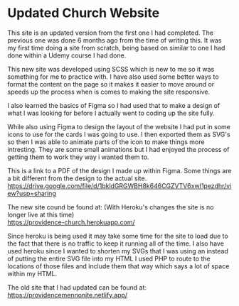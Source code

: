 # Updated Church Website

This site is an updated version from the first one I had completed. The previous one was done 6 months ago from the time of writing this. It was my first time doing a site
from scratch, being based on similar to one I had done within a Udemy course I had done. 

This new site was developed using SCSS which is new to me so it was something for me to practice with. I have also used some better ways to format the content on the page
so it makes it easier to move around or speeds up the process when is comes to making the site responsive. 

I also learned the basics of Figma so I had used that to make a design of what I was looking for before I actually went to coding up the site fully.

While also using Figma to design the layout of the website I had put in some icons to use for the cards I was going to use. I then exported them as SVG's so then I was able to 
animate parts of the icon to make things more intresting. They are some small animations but I had enjoyed the process of getting them to work they way i wanted them to.

This is a link to a PDF of the design I made up within Figma. Some things are a bit different from the design to the actual site.
https://drive.google.com/file/d/1bkldGRGWBH8k646CGZVTV6xwI1pezdhr/view?usp=sharing

The new site cound be found at: (With Heroku's changes the site is no longer live at this time)  
https://providence-church.herokuapp.com/

Since heroku is being used it may take some time for the site to load due to the fact that there is no traffic to keep it running all of the time.
I also have used heroku since I wanted to shorten my SVGs that I was using an instead of putting the entire SVG file into my HTML I used PHP to
route to the locations of those files and include them that way which says a lot of space within my HTML.

The old site that I had updated can be found at: 
https://providencemennonite.netlify.app/
